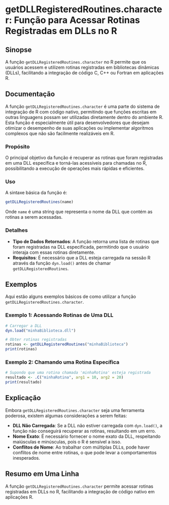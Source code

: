 <!--
Meta Description: # getDLLRegisteredRoutines.character: Função para Acessar Rotinas Registradas em DLLs no R ## Sinopse A função `getDLLRegisteredRoutines.character` no...
Meta Keywords: rotinas, que, função, dll, getdllregisteredroutines
-->

# getDLLRegisteredRoutines.character: Função para Acessar Rotinas Registradas em DLLs no R

## Sinopse
A função `getDLLRegisteredRoutines.character` no R permite que os usuários acessem e utilizem rotinas registradas em bibliotecas dinâmicas (DLLs), facilitando a integração de código C, C++ ou Fortran em aplicações R.

## Documentação
A função `getDLLRegisteredRoutines.character` é uma parte do sistema de integração de R com código nativo, permitindo que funções escritas em outras linguagens possam ser utilizadas diretamente dentro do ambiente R. Esta função é especialmente útil para desenvolvedores que desejam otimizar o desempenho de suas aplicações ou implementar algoritmos complexos que não são facilmente realizáveis em R.

### Propósito
O principal objetivo da função é recuperar as rotinas que foram registradas em uma DLL específica e torná-las acessíveis para chamadas no R, possibilitando a execução de operações mais rápidas e eficientes.

### Uso
A sintaxe básica da função é:

```R
getDLLRegisteredRoutines(name)
```

Onde `name` é uma string que representa o nome da DLL que contém as rotinas a serem acessadas.

### Detalhes
- **Tipo de Dados Retornados**: A função retorna uma lista de rotinas que foram registradas na DLL especificada, permitindo que o usuário interaja com essas rotinas diretamente.
- **Requisitos**: É necessário que a DLL esteja carregada na sessão R através da função `dyn.load()` antes de chamar `getDLLRegisteredRoutines`.

## Exemplos
Aqui estão alguns exemplos básicos de como utilizar a função `getDLLRegisteredRoutines.character`.

### Exemplo 1: Acessando Rotinas de Uma DLL
```R
# Carregar a DLL
dyn.load("minhaBiblioteca.dll")

# Obter rotinas registradas
rotinas <- getDLLRegisteredRoutines("minhaBiblioteca")
print(rotinas)
```

### Exemplo 2: Chamando uma Rotina Específica
```R
# Supondo que uma rotina chamada 'minhaRotina' esteja registrada
resultado <- .C("minhaRotina", arg1 = 10, arg2 = 20)
print(resultado)
```

## Explicação
Embora `getDLLRegisteredRoutines.character` seja uma ferramenta poderosa, existem algumas considerações a serem feitas:
- **DLL Não Carregada**: Se a DLL não estiver carregada com `dyn.load()`, a função não conseguirá recuperar as rotinas, resultando em um erro.
- **Nome Exato**: É necessário fornecer o nome exato da DLL, respeitando maiúsculas e minúsculas, pois o R é sensível a isso.
- **Conflitos de Nome**: Ao trabalhar com múltiplas DLLs, pode haver conflitos de nome entre rotinas, o que pode levar a comportamentos inesperados.

## Resumo em Uma Linha
A função `getDLLRegisteredRoutines.character` permite acessar rotinas registradas em DLLs no R, facilitando a integração de código nativo em aplicações R.